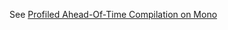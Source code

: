 See [Profiled Ahead-Of-Time Compilation on Mono](/docs/design/mono/profiled-aot.md#android----running-through-the-android-profiled-aot-functional-test)